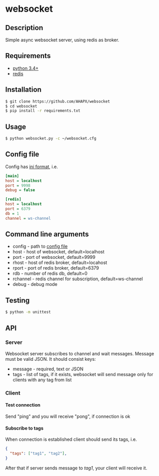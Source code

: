 # websocket

## Description
Simple async websocket server, using redis as broker.

## Requirements
- [python 3.4+](https://www.python.org/download/releases/3.4.0/)
- [redis](http://redis.io/download)

## Installation
```bash
$ git clone https://github.com/AHAPX/websocket
$ cd websocket
$ pip install -r requirements.txt
```

## Usage
```bash
$ python websocket.py -c ~/websocket.cfg
```

## Config file
Config has [ini format](https://en.wikipedia.org/wiki/INI_file), i.e.

```ini
[main]
host = localhost
port = 9998
debug = false

[redis]
host = localhost
port = 6379
db = 1
channel = ws-channel
```

## Command line arguments
- config - path to [config file](#config-file)
- host - host of websocket, default=localhost
- port - port of websocket, default=9999
- rhost - host of redis broker, default=locahost
- rport - port of redis broker, default=6379
- rdb - number of redis db, default=0
- rchannel - redis channel for subscription, default=ws-channel
- debug - debug mode

## Testing
```bash
$ python -m unittest
```

## API
### Server
Websocket server subscribes to channel and wait messages. Message must be valid JSON.
It should consist keys:
- message - required, text or JSON
- tags - list of tags, if it exists, websocket will send message only for clients with any tag from list

### Client
#### Test connection
Send "ping" and you will receive "pong", if connection is ok

#### Subscribe to tags
When connection is established client should send its tags, i.e.
```json
{
  "tags": ["tag1", "tag2"],
}
```
After that if server sends message to *tag1*, your client will receive it.
